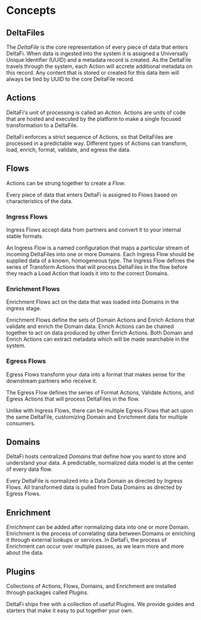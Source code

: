 # Concepts

## DeltaFiles

The *DeltaFile* is the core representation of every piece of data that enters DeltaFi.
When data is ingested into the system it is assigned a Universally Unique Identifier (UUID) and a metadata record is created.
As the DeltaFile travels through the system, each Action will accrete additional metadata on this record.
Any content that is stored or created for this data item will always be tied by UUID to the core DeltaFile record.

## Actions

DeltaFi's unit of processing is called an *Action*.
Actions are units of code that are hosted and executed by the platform to make a single focused transformation to a
DeltaFile.

DeltaFi enforces a strict sequence of Actions, so that DeltaFiles are processed in a predictable way.
Different types of Actions can transform, load, enrich, format, validate, and egress the data. 

## Flows

Actions can be strung together to create a *Flow*.

Every piece of data that enters DeltaFi is assigned to Flows based on characteristics of the data.

### Ingress Flows

Ingress Flows accept data from partners and convert it to your internal stable formats.

An Ingress Flow is a named configuration that maps a particular stream of incoming DeltaFiles into one or more Domains.
Each Ingress Flow should be supplied data of a known, homogeneous type.
The Ingress Flow defines the series of Transform Actions that will process DeltaFiles in the flow before they reach a
Load Action that loads it into to the correct Domains.

### Enrichment Flows

Enrichment Flows act on the data that was loaded into Domains in the ingress stage.

Enrichment Flows define the sets of Domain Actions and Enrich Actions that validate and enrich the Domain data. Enrich Actions can be chained together to act on data produced by other Enrich Actions. Both Domain and Enrich Actions can extract metadata which will be made searchable in the system.

### Egress Flows

Egress Flows transform your data into a format that makes sense for the downstream partners who receive it.

The Egress Flow defines the series of Format Actions, Validate Actions,
and Egress Actions that will process DeltaFiles in the flow.

Unlike with Ingress Flows, there can be multiple Egress Flows that act upon the same DeltaFile,
customizing Domain and Enrichment data for multiple consumers.

## Domains

DeltaFi hosts centralized *Domains* that define how you want to store and understand your data.
A predictable, normalized data model is at the center of every data flow.

Every DeltaFile is normalized into a Data Domain as directed by Ingress Flows.
All transformed data is pulled from Data Domains as directed by Egress Flows.

## Enrichment

*Enrichment* can be added after normalizing data into one or more Domain. Enrichment is the process of
correlating data between Domains or enriching it through external lookups or services. In DeltaFi,
the process of Enrichment can occur over multiple passes, as we learn more and more about the data.

## Plugins

Collections of Actions, Flows, Domains, and Enrichment are installed through packages called *Plugins*.

DeltaFi ships free with a collection of useful Plugins.
We provide guides and starters that make it easy to put together your own.
